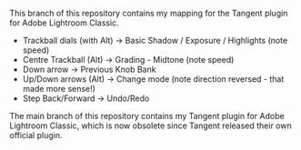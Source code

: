 This branch of this repository contains my mapping for the Tangent plugin for Adobe Lightroom Classic.

*    Trackball dials (with Alt) -> Basic Shadow / Exposure / Highlights (note speed)
*    Centre Trackball (Alt) -> Grading - Midtone (note speed)
*    Down arrow -> Previous Knob Bank
*    Up/Down arrows (Alt) -> Change mode (note direction reversed - that made more sense!)
*    Step Back/Forward -> Undo/Redo

The main branch of this repository contains my Tangent plugin for Adobe Lightroom Classic, which is now obsolete since Tangent released their own official plugin.
